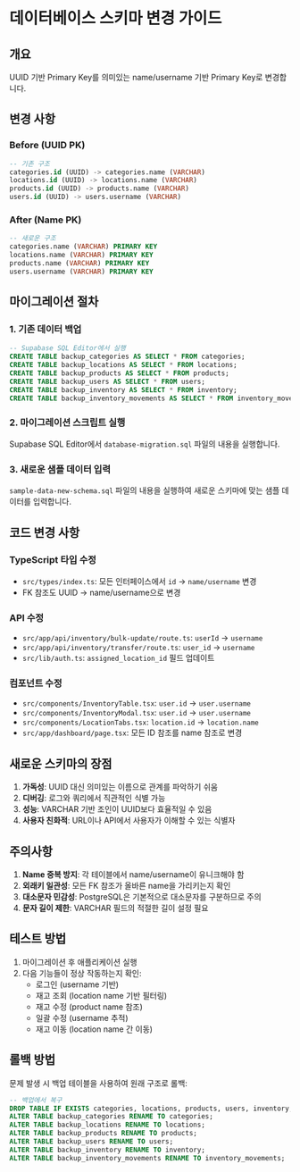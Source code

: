 # 데이터베이스 스키마 변경 가이드

## 개요
UUID 기반 Primary Key를 의미있는 name/username 기반 Primary Key로 변경합니다.

## 변경 사항

### Before (UUID PK)
```sql
-- 기존 구조
categories.id (UUID) -> categories.name (VARCHAR)
locations.id (UUID) -> locations.name (VARCHAR)  
products.id (UUID) -> products.name (VARCHAR)
users.id (UUID) -> users.username (VARCHAR)
```

### After (Name PK)
```sql
-- 새로운 구조
categories.name (VARCHAR) PRIMARY KEY
locations.name (VARCHAR) PRIMARY KEY
products.name (VARCHAR) PRIMARY KEY
users.username (VARCHAR) PRIMARY KEY
```

## 마이그레이션 절차

### 1. 기존 데이터 백업
```sql
-- Supabase SQL Editor에서 실행
CREATE TABLE backup_categories AS SELECT * FROM categories;
CREATE TABLE backup_locations AS SELECT * FROM locations;
CREATE TABLE backup_products AS SELECT * FROM products;
CREATE TABLE backup_users AS SELECT * FROM users;
CREATE TABLE backup_inventory AS SELECT * FROM inventory;
CREATE TABLE backup_inventory_movements AS SELECT * FROM inventory_movements;
```

### 2. 마이그레이션 스크립트 실행
Supabase SQL Editor에서 `database-migration.sql` 파일의 내용을 실행합니다.

### 3. 새로운 샘플 데이터 입력
`sample-data-new-schema.sql` 파일의 내용을 실행하여 새로운 스키마에 맞는 샘플 데이터를 입력합니다.

## 코드 변경 사항

### TypeScript 타입 수정
- `src/types/index.ts`: 모든 인터페이스에서 `id` → `name/username` 변경
- FK 참조도 UUID → name/username으로 변경

### API 수정
- `src/app/api/inventory/bulk-update/route.ts`: `userId` → `username`
- `src/app/api/inventory/transfer/route.ts`: `user_id` → `username`
- `src/lib/auth.ts`: `assigned_location_id` 필드 업데이트

### 컴포넌트 수정
- `src/components/InventoryTable.tsx`: `user.id` → `user.username`
- `src/components/InventoryModal.tsx`: `user.id` → `user.username`
- `src/components/LocationTabs.tsx`: `location.id` → `location.name`
- `src/app/dashboard/page.tsx`: 모든 ID 참조를 name 참조로 변경

## 새로운 스키마의 장점

1. **가독성**: UUID 대신 의미있는 이름으로 관계를 파악하기 쉬움
2. **디버깅**: 로그와 쿼리에서 직관적인 식별 가능
3. **성능**: VARCHAR 기반 조인이 UUID보다 효율적일 수 있음
4. **사용자 친화적**: URL이나 API에서 사용자가 이해할 수 있는 식별자

## 주의사항

1. **Name 중복 방지**: 각 테이블에서 name/username이 유니크해야 함
2. **외래키 일관성**: 모든 FK 참조가 올바른 name을 가리키는지 확인
3. **대소문자 민감성**: PostgreSQL은 기본적으로 대소문자를 구분하므로 주의
4. **문자 길이 제한**: VARCHAR 필드의 적절한 길이 설정 필요

## 테스트 방법

1. 마이그레이션 후 애플리케이션 실행
2. 다음 기능들이 정상 작동하는지 확인:
   - 로그인 (username 기반)
   - 재고 조회 (location name 기반 필터링)
   - 재고 수정 (product name 참조)
   - 일괄 수정 (username 추적)
   - 재고 이동 (location name 간 이동)

## 롤백 방법

문제 발생 시 백업 테이블을 사용하여 원래 구조로 롤백:

```sql
-- 백업에서 복구
DROP TABLE IF EXISTS categories, locations, products, users, inventory, inventory_movements;
ALTER TABLE backup_categories RENAME TO categories;
ALTER TABLE backup_locations RENAME TO locations;
ALTER TABLE backup_products RENAME TO products;
ALTER TABLE backup_users RENAME TO users;
ALTER TABLE backup_inventory RENAME TO inventory;
ALTER TABLE backup_inventory_movements RENAME TO inventory_movements;
```
